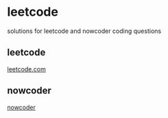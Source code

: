 # leetcode

solutions for leetcode and nowcoder coding questions 

## leetcode
[leetcode.com](leetcode.com)

## nowcoder
 [nowcoder](https://www.nowcoder.com)
